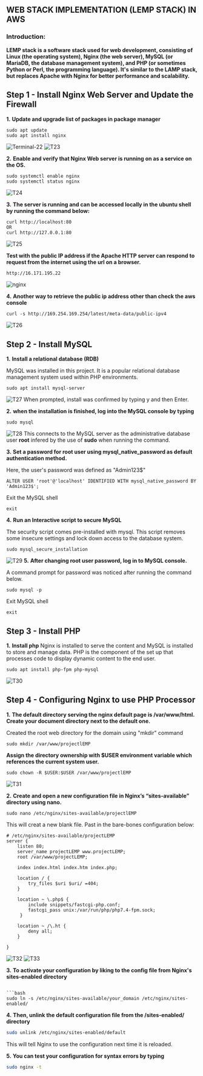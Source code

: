 ## WEB STACK IMPLEMENTATION (LEMP STACK) IN AWS

### Introduction:
__LEMP stack is a software stack used for web development, consisting of Linux (the operating system), Nginx (the web server), MySQL (or MariaDB, the database management system), and PHP (or sometimes Python or Perl, the programming language). It's similar to the LAMP stack, but replaces Apache with Nginx for better performance and scalability.__

## Step 1 - Install Nginx Web Server and Update the Firewall

__1.__ __Update and upgrade list of packages in package manager__
```
sudo apt update
sudo apt install nginx
```
![Terminal-22](./Image/Termainal%2022.png)
![T23](./Image/T23.png)

__2.__ __Enable and verify that Nginx Web server is running on as a service on the OS.__
```
sudo systemctl enable nginx
sudo systemctl status nginx
```
![T24](./Image/T24.png)

__3.__ __The server is running and can be accessed locally in the ubuntu shell by running the command below:__

```
curl http://localhost:80
OR
curl http://127.0.0.1:80
```
![T25](./Image/T25.png)

**Test with the public IP address if the Apache HTTP server can respond to request from the internet using the url on a browser.**

```bash
http://16.171.195.22
```
![nginx](./Image/welcome%20to%20ngnix.png)

__4.__ __Another way to retrieve the public ip address other than check the aws console__
```
curl -s http://169.254.169.254/latest/meta-data/public-ipv4
```
![T26](./Image/T26.png)

## Step 2 - Install MySQL

__1.__ __Install a relational database (RDB)__

MySQL was installed in this project. It is a popular relational database management system used within PHP environments.
```
sudo apt install mysql-server
```
![T27](./Image/T27.png)
When prompted, install was confirmed by typing y and then Enter.

__2.__ __when the installation is finished, log into the MySQL console by typing__

```
sudo mysql
```
![T28](./Image/T28.png)
This connects to the MySQL server as the administrative database user __root__ infered by the use of __sudo__ when running the command.

__3.__ __Set a password for root user using mysql_native_password as default authentication method.__

Here, the user's password was defined as "Admin123$"
```
ALTER USER 'root'@'localhost' IDENTIFIED WITH mysql_native_password BY 'Admin123$';
```

Exit the MySQL shell
```
exit
```
__4.__ __Run an Interactive script to secure MySQL__

The security script comes pre-installed with mysql. This script removes some insecure settings and lock down access to the database system.
```
sudo mysql_secure_installation
```
![T29](./Image/T29.png)
__5.__ __After changing root user password, log in to MySQL console.__

A command prompt for password was noticed after running the command below.
```
sudo mysql -p
```

Exit MySQL shell
```
exit
```

## Step 3 - Install PHP

__1.__ __Install php__
Nginx is installed to serve the content and MySQL is installed to store and manage data.
PHP is the component of the set up that processes code to display dynamic content to the end user.

```
sudo apt install php-fpm php-mysql
```
![T30](./Image/T30.png)

## Step 4 - Configuring Nginx to use PHP Processor

__1.__ __The default directory serving the nginx default page is /var/www/html. Create your document directory next to the default one.__

Created the root web directory for the domain using "mkdir" command
```
sudo mkdir /var/www/projectlEMP
```
__Assign the directory ownership with $USER environment variable which references the current system user.__
```
sudo chown -R $USER:$USER /var/www/projectlEMP
```
![T31](./Image/T31.png)

__2.__ __Create and open a new configuration file in Nginx’s “sites-available” directory using nano.__
```
sudo nano /etc/nginx/sites-available/projectlEMP
```

This will creat a new blank file. Past in the bare-bones configuration below:
```
# /etc/nginx/sites-available/projectLEMP
server {
    listen 80;
    server_name projectLEMP www.projectLEMP;
    root /var/www/projectLEMP;

    index index.html index.htm index.php;

    location / {
        try_files $uri $uri/ =404;
    }

    location ~ \.php$ {
        include snippets/fastcgi-php.conf;
        fastcgi_pass unix:/var/run/php/php7.4-fpm.sock;
     }

    location ~ /\.ht {
        deny all;
    }

}
```
![T32](./Image/T32.png)
![T33](./Image/T33.png)

__3.__ __To activate your configuration by liking to the config file from Nginx's sites-enabled directory__
```

```bash
sudo ln -s /etc/nginx/sites-available/your_domain /etc/nginx/sites-enabled/
```

__4.__  __Then, unlink the default configuration file from the /sites-enabled/ directory__

```bash
sudo unlink /etc/nginx/sites-enabled/default
```

This will tell Nginx to use the configuration next time it is reloaded.

__5.__ __You can test your configuration for syntax errors by typing__

```bash
sudo nginx -t
```
